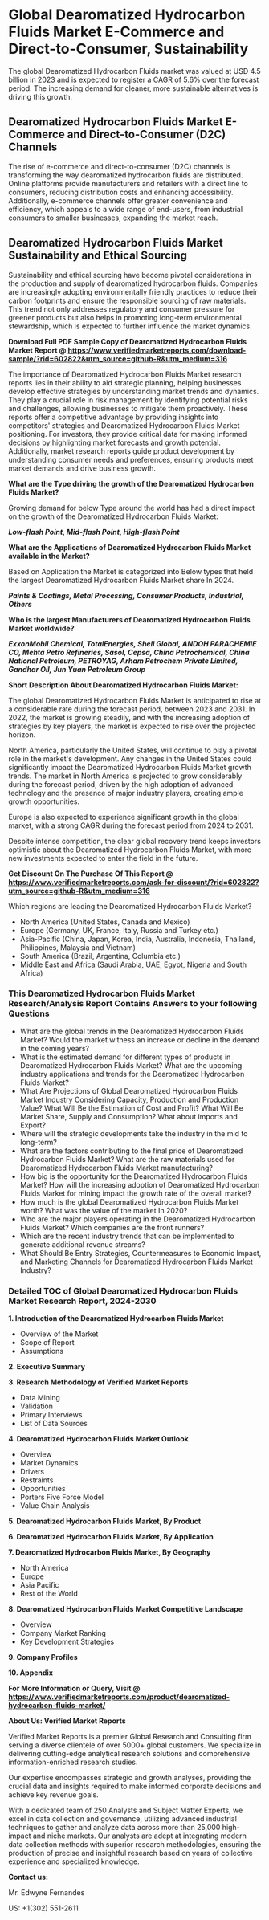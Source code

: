 <h1>Global Dearomatized Hydrocarbon Fluids Market E-Commerce and Direct-to-Consumer, Sustainability</h1><p class=""><p>The global Dearomatized Hydrocarbon Fluids market was valued at USD 4.5 billion in 2023 and is expected to register a CAGR of 5.6% over the forecast period. The increasing demand for cleaner, more sustainable alternatives is driving this growth.</p><h2>Dearomatized Hydrocarbon Fluids Market E-Commerce and Direct-to-Consumer (D2C) Channels</h2><p>The rise of e-commerce and direct-to-consumer (D2C) channels is transforming the way dearomatized hydrocarbon fluids are distributed. Online platforms provide manufacturers and retailers with a direct line to consumers, reducing distribution costs and enhancing accessibility. Additionally, e-commerce channels offer greater convenience and efficiency, which appeals to a wide range of end-users, from industrial consumers to smaller businesses, expanding the market reach.</p><h2>Dearomatized Hydrocarbon Fluids Market Sustainability and Ethical Sourcing</h2><p>Sustainability and ethical sourcing have become pivotal considerations in the production and supply of dearomatized hydrocarbon fluids. Companies are increasingly adopting environmentally friendly practices to reduce their carbon footprints and ensure the responsible sourcing of raw materials. This trend not only addresses regulatory and consumer pressure for greener products but also helps in promoting long-term environmental stewardship, which is expected to further influence the market dynamics.</p></p><p class=""><strong>Download Full PDF Sample Copy of Dearomatized Hydrocarbon Fluids Market Report @ <a href="https://www.verifiedmarketreports.com/download-sample/?rid=602822&utm_source=github-R&utm_medium=316" target="_blank">https://www.verifiedmarketreports.com/download-sample/?rid=602822&utm_source=github-R&utm_medium=316</a></strong></p><p>The importance of&nbsp;Dearomatized Hydrocarbon Fluids Market research reports lies in their ability to aid strategic planning, helping businesses develop effective strategies by understanding market trends and dynamics. They play a crucial role in risk management by identifying potential risks and challenges, allowing businesses to mitigate them proactively. These reports offer a competitive advantage by providing insights into competitors' strategies and Dearomatized Hydrocarbon Fluids Market positioning. For investors, they provide critical data for making informed decisions by highlighting market forecasts and growth potential. Additionally, market research reports guide product development by understanding consumer needs and preferences, ensuring products meet market demands and drive business growth.</p><p><strong>What are the&nbsp;Type driving the growth of the Dearomatized Hydrocarbon Fluids Market?</strong></p><p id="" class="">Growing demand for below Type around the world has had a direct impact on the growth of the Dearomatized Hydrocarbon Fluids Market:</p><p class=""><em><strong>Low-flash Point, Mid-flash Point, High-flash Point</strong></em></p><p class=""><strong>What are the&nbsp;Applications&nbsp;of Dearomatized Hydrocarbon Fluids Market available in the Market?</strong></p><p id="" class="">Based on Application the Market is categorized into Below types that held the largest Dearomatized Hydrocarbon Fluids Market share In 2024.</p><p class=""><em><strong>Paints & Coatings, Metal Processing, Consumer Products, Industrial, Others</strong></em></p><p class=""><strong>Who is the largest Manufacturers of Dearomatized Hydrocarbon Fluids Market worldwide?</strong></p><p><em><strong>ExxonMobil Chemical, TotalEnergies, Shell Global, ANDOH PARACHEMIE CO, Mehta Petro Refineries, Sasol, Cepsa, China Petrochemical, China National Petroleum, PETROYAG, Arham Petrochem Private Limited, Gandhar Oil, Jun Yuan Petroleum Group</strong></em></p><p id="" class=""><strong>Short Description About Dearomatized Hydrocarbon Fluids Market:</strong></p><p>The global Dearomatized Hydrocarbon Fluids Market is anticipated to rise at a considerable rate during the forecast period, between 2023 and 2031. In 2022, the market is growing steadily, and with the increasing adoption of strategies by key players, the market is expected to rise over the projected horizon.</p><p>North America, particularly the United States, will continue to play a pivotal role in the market's development. Any changes in the United States could significantly impact the Dearomatized Hydrocarbon Fluids Market growth trends. The market in North America is projected to grow considerably during the forecast period, driven by the high adoption of advanced technology and the presence of major industry players, creating ample growth opportunities.</p><p>Europe is also expected to experience significant growth in the global market, with a strong CAGR during the forecast period from 2024 to 2031.</p><p>Despite intense competition, the clear global recovery trend keeps investors optimistic about the Dearomatized Hydrocarbon Fluids Market, with more new investments expected to enter the field in the future.</p><p id="" class=""><strong>Get Discount On The Purchase Of This Report @ <a href="https://www.verifiedmarketreports.com/ask-for-discount/?rid=602822?utm_source=github-R&utm_medium=316" target="_blank">https://www.verifiedmarketreports.com/ask-for-discount/?rid=602822?utm_source=github-R&utm_medium=316</a></strong></p><p class="">Which regions are leading the Dearomatized Hydrocarbon Fluids Market?</p><ul><li>North America (United States, Canada and Mexico)</li><li>Europe (Germany, UK, France, Italy, Russia and Turkey etc.)</li><li>Asia-Pacific (China, Japan, Korea, India, Australia, Indonesia, Thailand, Philippines, Malaysia and Vietnam)</li><li>South America (Brazil, Argentina, Columbia etc.)</li><li>Middle East and Africa (Saudi Arabia, UAE, Egypt, Nigeria and South Africa)</li></ul><h3 id="" class="">This Dearomatized Hydrocarbon Fluids Market Research/Analysis Report Contains Answers to your following Questions</h3><ul><li>What are the global trends in the Dearomatized Hydrocarbon Fluids Market? Would the market witness an increase or decline in the demand in the coming years?</li><li>What is the estimated demand for different types of products in Dearomatized Hydrocarbon Fluids Market? What are the upcoming industry applications and trends for the Dearomatized Hydrocarbon Fluids Market?</li><li>What Are Projections of Global Dearomatized Hydrocarbon Fluids Market Industry Considering Capacity, Production and Production Value? What Will Be the Estimation of Cost and Profit? What Will Be Market Share, Supply and Consumption? What about imports and Export?</li><li>Where will the strategic developments take the industry in the mid to long-term?</li><li>What are the factors contributing to the final price of Dearomatized Hydrocarbon Fluids Market? What are the raw materials used for Dearomatized Hydrocarbon Fluids Market manufacturing?</li><li>How big is the opportunity for the Dearomatized Hydrocarbon Fluids Market? How will the increasing adoption of Dearomatized Hydrocarbon Fluids Market for mining impact the growth rate of the overall market?</li><li>How much is the global Dearomatized Hydrocarbon Fluids Market worth? What was the value of the market In 2020?</li><li>Who are the major players operating in the Dearomatized Hydrocarbon Fluids Market? Which companies are the front runners?</li><li>Which are the recent industry trends that can be implemented to generate additional revenue streams?</li><li>What Should Be Entry Strategies, Countermeasures to Economic Impact, and Marketing Channels for Dearomatized Hydrocarbon Fluids Market Industry?</li></ul><h3 id="" class="">Detailed TOC of Global Dearomatized Hydrocarbon Fluids Market Research Report, 2024-2030</h3><p id="" class=""><strong>1. Introduction of the Dearomatized Hydrocarbon Fluids Market</strong></p><ul><li>Overview of the Market</li><li>Scope of Report</li><li>Assumptions</li></ul><p id="" class=""><strong>2. Executive Summary</strong></p><p id="" class=""><strong>3. Research Methodology of Verified Market Reports</strong></p><ul><li>Data Mining</li><li>Validation</li><li>Primary Interviews</li><li>List of Data Sources</li></ul><p id="" class=""><strong>4. Dearomatized Hydrocarbon Fluids Market Outlook</strong></p><ul><li>Overview</li><li>Market Dynamics</li><li>Drivers</li><li>Restraints</li><li>Opportunities</li><li>Porters Five Force Model</li><li>Value Chain Analysis</li></ul><p id="" class=""><strong>5. Dearomatized Hydrocarbon Fluids Market, By Product</strong></p><p id="" class=""><strong>6. Dearomatized Hydrocarbon Fluids Market, By Application</strong></p><p id="" class=""><strong>7. Dearomatized Hydrocarbon Fluids Market, By Geography</strong></p><ul><li>North America</li><li>Europe</li><li>Asia Pacific</li><li>Rest of the World</li></ul><p id="" class=""><strong>8. Dearomatized Hydrocarbon Fluids Market Competitive Landscape</strong></p><ul><li>Overview</li><li>Company Market Ranking</li><li>Key Development Strategies</li></ul><p id="" class=""><strong>9. Company Profiles</strong></p><p id="" class=""><strong>10. Appendix</strong></p><p id="" class=""><strong>For More Information or Query, Visit @ <a href="https://www.verifiedmarketreports.com/product/dearomatized-hydrocarbon-fluids-market/" target="_blank">https://www.verifiedmarketreports.com/product/dearomatized-hydrocarbon-fluids-market/</a></strong></p><p id="" class=""><strong>About Us: Verified Market Reports</strong></p><p id="" class="">Verified Market Reports is a premier Global Research and Consulting firm serving a diverse clientele of over 5000+ global customers. We specialize in delivering cutting-edge analytical research solutions and comprehensive information-enriched research studies.</p><p id="" class="">Our expertise encompasses strategic and growth analyses, providing the crucial data and insights required to make informed corporate decisions and achieve key revenue goals.</p><p id="" class="">With a dedicated team of 250 Analysts and Subject Matter Experts, we excel in data collection and governance, utilizing advanced industrial techniques to gather and analyze data across more than 25,000 high-impact and niche markets. Our analysts are adept at integrating modern data collection methods with superior research methodologies, ensuring the production of precise and insightful research based on years of collective experience and specialized knowledge.</p><p id="" class=""><strong>Contact us:</strong></p><p id="" class="">Mr. Edwyne Fernandes</p><p id="" class="">US: +1(302) 551-2611</p>